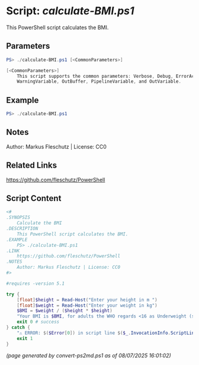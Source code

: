 Script: *calculate-BMI.ps1*
========================

This PowerShell script calculates the BMI.

Parameters
----------
```powershell
PS> ./calculate-BMI.ps1 [<CommonParameters>]

[<CommonParameters>]
    This script supports the common parameters: Verbose, Debug, ErrorAction, ErrorVariable, WarningAction, 
    WarningVariable, OutBuffer, PipelineVariable, and OutVariable.
```

Example
-------
```powershell
PS> ./calculate-BMI.ps1

```

Notes
-----
Author: Markus Fleschutz | License: CC0

Related Links
-------------
https://github.com/fleschutz/PowerShell

Script Content
--------------
```powershell
<#
.SYNOPSIS
	Calculate the BMI
.DESCRIPTION
	This PowerShell script calculates the BMI.
.EXAMPLE
	PS> ./calculate-BMI.ps1
.LINK
	https://github.com/fleschutz/PowerShell
.NOTES
	Author: Markus Fleschutz | License: CC0
#>

#requires -version 5.1

try {
	[float]$height = Read-Host("Enter your height in m ")
	[float]$weight = Read-Host("Enter your weight in kg")
	$BMI = $weight / ($height * $height)
	"Your BMI is $BMI, for adults the WHO regards <16 as Underweight (severe thinness), 16-17 as Underweight (moderate thinness), 17-18.5 as Underweight (mild thinness), 18.5-25 as Normal range, 25-30 as Overweight (pre-obese), 30-35 as Obese (class I), 35-40 as Obese (class II), and >=40 as Obese (class III)."
	exit 0 # success
} catch {
	"⚠️ ERROR: $($Error[0]) in script line $($_.InvocationInfo.ScriptLineNumber)."
	exit 1
}
```

*(page generated by convert-ps2md.ps1 as of 08/07/2025 16:01:02)*
